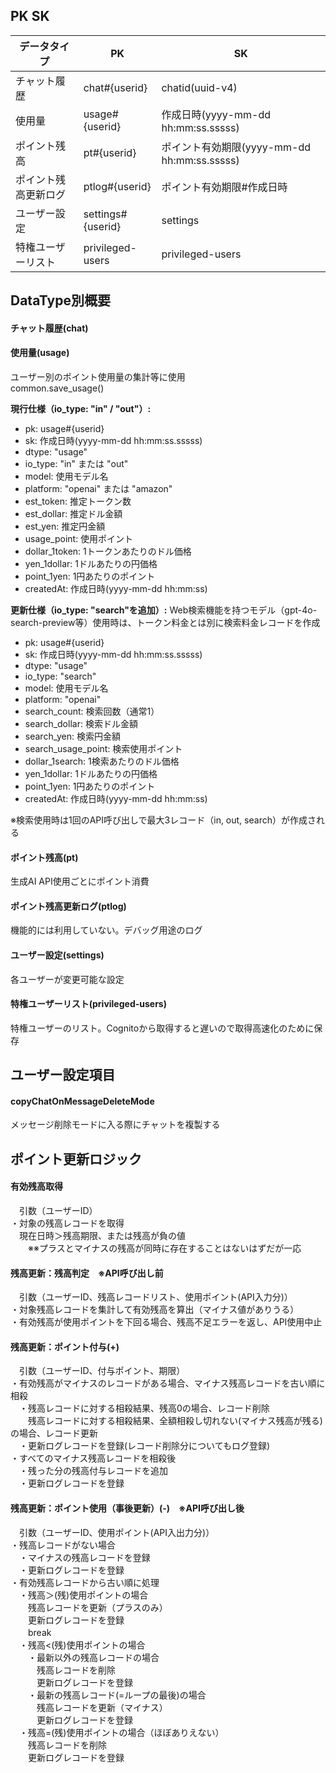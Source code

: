 ## PK SK
|データタイプ|PK|SK|
|----|----|----|
|チャット履歴|chat#{userid}|chatid(uuid-v4)|
|使用量|usage#{userid}|作成日時(yyyy-mm-dd hh:mm:ss.sssss)|
|ポイント残高|pt#{userid}|ポイント有効期限(yyyy-mm-dd hh:mm:ss.sssss)|
|ポイント残高更新ログ|ptlog#{userid}|ポイント有効期限#作成日時|
|ユーザー設定|settings#{userid}|settings|
|特権ユーザーリスト|privileged-users|privileged-users|

## DataType別概要
#### チャット履歴(chat)

#### 使用量(usage)
ユーザー別のポイント使用量の集計等に使用  
common.save_usage()

**現行仕様（io_type: "in" / "out"）:**
- pk: usage#{userid}
- sk: 作成日時(yyyy-mm-dd hh:mm:ss.sssss)
- dtype: "usage"
- io_type: "in" または "out"
- model: 使用モデル名
- platform: "openai" または "amazon"
- est_token: 推定トークン数
- est_dollar: 推定ドル金額
- est_yen: 推定円金額
- usage_point: 使用ポイント
- dollar_1token: 1トークンあたりのドル価格
- yen_1dollar: 1ドルあたりの円価格
- point_1yen: 1円あたりのポイント
- createdAt: 作成日時(yyyy-mm-dd hh:mm:ss)

**更新仕様（io_type: "search"を追加）:**
Web検索機能を持つモデル（gpt-4o-search-preview等）使用時は、トークン料金とは別に検索料金レコードを作成
- pk: usage#{userid}
- sk: 作成日時(yyyy-mm-dd hh:mm:ss.sssss)
- dtype: "usage"
- io_type: "search"
- model: 使用モデル名
- platform: "openai"
- search_count: 検索回数（通常1）
- search_dollar: 検索ドル金額
- search_yen: 検索円金額
- search_usage_point: 検索使用ポイント
- dollar_1search: 1検索あたりのドル価格
- yen_1dollar: 1ドルあたりの円価格
- point_1yen: 1円あたりのポイント
- createdAt: 作成日時(yyyy-mm-dd hh:mm:ss)

※検索使用時は1回のAPI呼び出しで最大3レコード（in, out, search）が作成される

#### ポイント残高(pt)
生成AI API使用ごとにポイント消費  

#### ポイント残高更新ログ(ptlog)
機能的には利用していない。デバッグ用途のログ

#### ユーザー設定(settings)
各ユーザーが変更可能な設定

#### 特権ユーザーリスト(privileged-users)
特権ユーザーのリスト。Cognitoから取得すると遅いので取得高速化のために保存

## ユーザー設定項目
#### copyChatOnMessageDeleteMode
メッセージ削除モードに入る際にチャットを複製する  


## ポイント更新ロジック
#### 有効残高取得
　引数（ユーザーID）  
・対象の残高レコードを取得  
　現在日時＞残高期限、または残高が負の値  
　　※※プラスとマイナスの残高が同時に存在することはないはずだが一応  

#### 残高更新：残高判定　※API呼び出し前
　引数（ユーザーID、残高レコードリスト、使用ポイント(API入力分)）  
・対象残高レコードを集計して有効残高を算出（マイナス値がありうる）  
・有効残高が使用ポイントを下回る場合、残高不足エラーを返し、API使用中止  

#### 残高更新：ポイント付与(+)　
　引数（ユーザーID、付与ポイント、期限）  
・有効残高がマイナスのレコードがある場合、マイナス残高レコードを古い順に相殺  
　・残高レコードに対する相殺結果、残高0の場合、レコード削除  
　　残高レコードに対する相殺結果、全額相殺し切れない(マイナス残高が残る)の場合、レコード更新  
　・更新ログレコードを登録(レコード削除分についてもログ登録)  
・すべてのマイナス残高レコードを相殺後  
　・残った分の残高付与レコードを追加  
　・更新ログレコードを登録  

#### 残高更新：ポイント使用（事後更新）(-)　※API呼び出し後
　引数（ユーザーID、使用ポイント(API入出力分)）  
・残高レコードがない場合  
　・マイナスの残高レコードを登録  
　・更新ログレコードを登録  
・有効残高レコードから古い順に処理  
　・残高＞(残)使用ポイントの場合  
　　残高レコードを更新（プラスのみ）  
　　更新ログレコードを登録  
　　break  
　・残高<(残)使用ポイントの場合  
　　・最新以外の残高レコードの場合  
　　　残高レコードを削除  
　　　更新ログレコードを登録  
　　・最新の残高レコード(=ループの最後)の場合  
　　　残高レコードを更新（マイナス）  
　　　更新ログレコードを登録  
　・残高=(残)使用ポイントの場合（ほぼありえない）  
　　残高レコードを削除  
　　更新ログレコードを登録  


